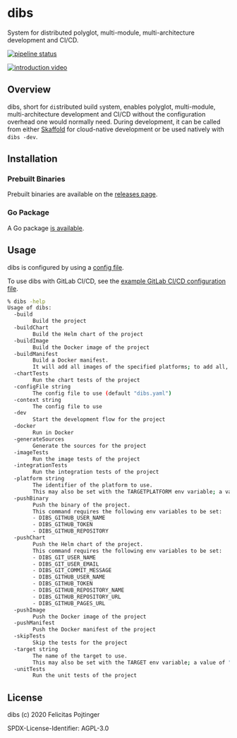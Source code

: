 # dibs

System for distributed polyglot, multi-module, multi-architecture development and CI/CD.

[![pipeline status](https://gitlab.com/pojntfx/dibs/badges/master/pipeline.svg)](https://gitlab.com/pojntfx/dibs/commits/master)

[![introduction video](https://img.youtube.com/vi/fUfW-z6fWZs/maxresdefault.jpg)](https://youtu.be/fUfW-z6fWZs)

## Overview

dibs, short for `di`stributed `b`uild `s`ystem, enables polyglot, multi-module, multi-architecture development and CI/CD without the configuration overhead one would normally need. During development, it can be called from either [Skaffold](https://skaffold.dev/) for cloud-native development or be used natively with `dibs -dev`.

## Installation

### Prebuilt Binaries

Prebuilt binaries are available on the [releases page](https://github.com/pojntfx/dibs/releases/latest).

### Go Package

A Go package [is available](https://pkg.go.dev/github.com/pojntfx/dibs?tab=doc).

## Usage

dibs is configured by using a [config file](./test-app/dibs.yaml).

To use dibs with GitLab CI/CD, see the [example GitLab CI/CD configuration file](./.gitlab-ci.yml).

```bash
% dibs -help
Usage of dibs:
  -build
    	Build the project
  -buildChart
    	Build the Helm chart of the project
  -buildImage
    	Build the Docker image of the project
  -buildManifest
    	Build a Docker manifest.
    	It will add all images of the specified platforms; to add all, set -platform to "*".
  -chartTests
    	Run the chart tests of the project
  -configFile string
    	The config file to use (default "dibs.yaml")
  -context string
    	The config file to use
  -dev
    	Start the development flow for the project
  -docker
    	Run in Docker
  -generateSources
    	Generate the sources for the project
  -imageTests
    	Run the image tests of the project
  -integrationTests
    	Run the integration tests of the project
  -platform string
    	The identifier of the platform to use.
    	This may also be set with the TARGETPLATFORM env variable; a value of "*" runs for all platforms. (default "linux/amd64")
  -pushBinary
    	Push the binary of the project.
    	This command requires the following env variables to be set:
    	- DIBS_GITHUB_USER_NAME
    	- DIBS_GITHUB_TOKEN
    	- DIBS_GITHUB_REPOSITORY
  -pushChart
    	Push the Helm chart of the project.
    	This command requires the following env variables to be set:
    	- DIBS_GIT_USER_NAME
    	- DIBS_GIT_USER_EMAIL
    	- DIBS_GIT_COMMIT_MESSAGE
    	- DIBS_GITHUB_USER_NAME
    	- DIBS_GITHUB_TOKEN
    	- DIBS_GITHUB_REPOSITORY_NAME
    	- DIBS_GITHUB_REPOSITORY_URL
    	- DIBS_GITHUB_PAGES_URL
  -pushImage
    	Push the Docker image of the project
  -pushManifest
    	Push the Docker manifest of the project
  -skipTests
    	Skip the tests for the project
  -target string
    	The name of the target to use.
    	This may also be set with the TARGET env variable; a value of "*" runs all targets. (default "linux")
  -unitTests
    	Run the unit tests of the project
```

## License

dibs (c) 2020 Felicitas Pojtinger

SPDX-License-Identifier: AGPL-3.0
